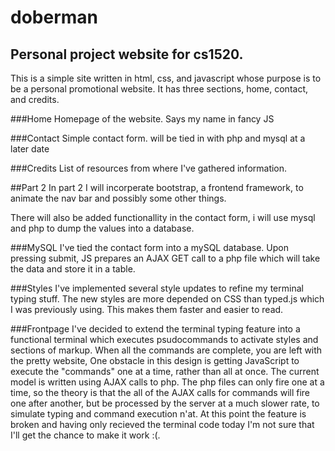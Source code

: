# doberman
## Personal project website for cs1520. 
This is a simple site written in html, css, and javascript whose purpose is to be a personal promotional website. It has three sections, home, contact, and credits.

###Home
Homepage of the website. Says my name in fancy JS

###Contact
Simple contact form. will be tied in with php and mysql at a later date

###Credits
List of resources from where I've gathered information. 

##Part 2
In part 2 I will incorperate bootstrap, a frontend framework, to animate the nav bar and possibly some other things.

There will also be added functionallity in the contact form, i will use mysql and php to dump the values into a database.

###MySQL
I've tied the contact form into a mySQL database. Upon pressing submit, JS prepares an AJAX GET call to a php file which will take the data and store it in a table. 

###Styles
I've implemented several style updates to refine my terminal typing stuff. The new styles are more depended on CSS than typed.js which I was previously using. This makes them faster and easier to read. 

###Frontpage
I've decided to extend the terminal typing feature into a functional terminal which executes psudocommands to activate styles and sections of markup. When all the commands are complete, you are left with the pretty website, One obstacle in this design is getting JavaScript to execute the "commands" one at a time, rather than all at once. The current model is written using AJAX calls to php. The php files can only fire one at a time, so the theory is that the all of the AJAX calls for commands will fire one after another, but be processed by the server at a much slower rate, to simulate typing and command execution n'at. At this point the feature is broken and having only recieved the terminal code today I'm not sure that I'll get the chance to make it work :(. 
